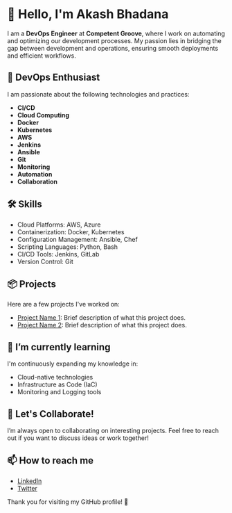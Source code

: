 # 👋 Hello, I'm Akash Bhadana

I am a **DevOps Engineer** at **Competent Groove**, where I work on automating and optimizing our development processes. My passion lies in bridging the gap between development and operations, ensuring smooth deployments and efficient workflows.

## 🌟 DevOps Enthusiast
I am passionate about the following technologies and practices:
- **CI/CD**
- **Cloud Computing**
- **Docker**
- **Kubernetes**
- **AWS**
- **Jenkins**
- **Ansible**
- **Git**
- **Monitoring**
- **Automation**
- **Collaboration**

## 🛠 Skills
- Cloud Platforms: AWS, Azure
- Containerization: Docker, Kubernetes
- Configuration Management: Ansible, Chef
- Scripting Languages: Python, Bash
- CI/CD Tools: Jenkins, GitLab
- Version Control: Git

## 📦 Projects
Here are a few projects I've worked on:
- [Project Name 1](link-to-your-project): Brief description of what this project does.
- [Project Name 2](link-to-your-project): Brief description of what this project does.

## 🌱 I’m currently learning
I'm continuously expanding my knowledge in:
- Cloud-native technologies
- Infrastructure as Code (IaC)
- Monitoring and Logging tools

## 🤝 Let's Collaborate!
I’m always open to collaborating on interesting projects. Feel free to reach out if you want to discuss ideas or work together!

## 📫 How to reach me
- [LinkedIn](your-linkedin-profile)
- [Twitter](your-twitter-profile)

Thank you for visiting my GitHub profile! 🚀
